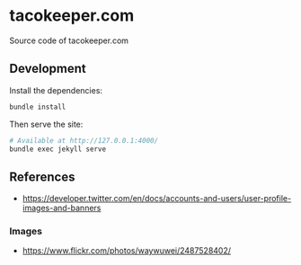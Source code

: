 # tacokeeper.com

Source code of tacokeeper.com

## Development

Install the dependencies:

```sh
bundle install
```

Then serve the site:

```sh
# Available at http://127.0.0.1:4000/
bundle exec jekyll serve
```

## References

- https://developer.twitter.com/en/docs/accounts-and-users/user-profile-images-and-banners


### Images

- https://www.flickr.com/photos/waywuwei/2487528402/
